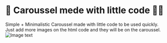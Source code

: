 # 🧩 Caroussel mede with little code 👨‍💻
Simple + Minimalistic 
Caroussel made with little code to be used quickly. Just add more images on the html code and they will be on the caroussel.
![Image text](https://github.com/zzuljs/CppLearning/blob/master/CppLearning/raw/master/Itachi.jpg)
